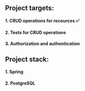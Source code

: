 ## Project targets:
#### 1. СRUD operations for recources ✅
#### 2. Tests for CRUD operations
#### 3. Authorization and authentication

## Project stack:
#### 1. Spring
#### 2. PostgreSQL
